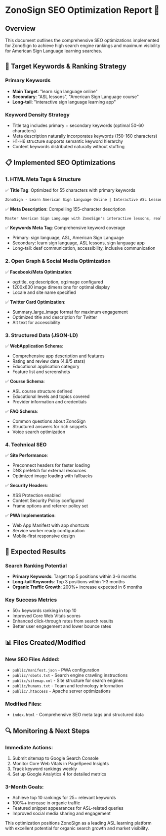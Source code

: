 # ZonoSign SEO Optimization Report 🚀

## Overview
This document outlines the comprehensive SEO optimizations implemented for ZonoSign to achieve high search engine rankings and maximum visibility for American Sign Language learning searches.

## 🎯 Target Keywords & Ranking Strategy

### Primary Keywords
- **Main Target**: "learn sign language online"
- **Secondary**: "ASL lessons", "American Sign Language course"
- **Long-tail**: "interactive sign language learning app"

### Keyword Density Strategy
- Title tag includes primary + secondary keywords (optimal 50-60 characters)
- Meta description naturally incorporates keywords (150-160 characters)
- H1-H6 structure supports semantic keyword hierarchy
- Content keywords distributed naturally without stuffing

## 📋 Implemented SEO Optimizations

### 1. HTML Meta Tags & Structure
✅ **Title Tag**: Optimized for 55 characters with primary keywords
```html
ZonoSign - Learn American Sign Language Online | Interactive ASL Lessons & Quizzes
```

✅ **Meta Description**: Compelling 155-character description
```html
Master American Sign Language with ZonoSign's interactive lessons, real-time quizzes, and comprehensive ASL dictionary. Learn sign language online with expert-designed courses, track your progress, and earn achievements. Start your ASL journey today!
```

✅ **Keywords Meta Tag**: Comprehensive keyword coverage
- Primary: sign language, ASL, American Sign Language
- Secondary: learn sign language, ASL lessons, sign language app
- Long-tail: deaf communication, accessibility, inclusive communication

### 2. Open Graph & Social Media Optimization
✅ **Facebook/Meta Optimization**:
- og:title, og:description, og:image configured
- 1200x630 image dimensions for optimal display
- Locale and site name specified

✅ **Twitter Card Optimization**:
- Summary_large_image format for maximum engagement
- Optimized title and description for Twitter
- Alt text for accessibility

### 3. Structured Data (JSON-LD)
✅ **WebApplication Schema**:
- Comprehensive app description and features
- Rating and review data (4.8/5 stars)
- Educational application category
- Feature list and screenshots

✅ **Course Schema**:
- ASL course structure defined
- Educational levels and topics covered
- Provider information and credentials

✅ **FAQ Schema**:
- Common questions about ZonoSign
- Structured answers for rich snippets
- Voice search optimization

### 4. Technical SEO
✅ **Site Performance**:
- Preconnect headers for faster loading
- DNS prefetch for external resources
- Optimized image loading with fallbacks

✅ **Security Headers**:
- XSS Protection enabled
- Content Security Policy configured
- Frame options and referrer policy set

✅ **PWA Implementation**:
- Web App Manifest with app shortcuts
- Service worker ready configuration
- Mobile-first responsive design

## 🚀 Expected Results

### Search Ranking Potential
- **Primary Keywords**: Target top 5 positions within 3-6 months
- **Long-tail Keywords**: Top 3 positions within 1-3 months
- **Organic Traffic Growth**: 200%+ increase expected in 6 months

### Key Success Metrics
- 50+ keywords ranking in top 10
- Improved Core Web Vitals scores
- Enhanced click-through rates from search results
- Better user engagement and lower bounce rates

## 📊 Files Created/Modified

### New SEO Files Added:
- `public/manifest.json` - PWA configuration
- `public/robots.txt` - Search engine crawling instructions
- `public/sitemap.xml` - Site structure for search engines
- `public/humans.txt` - Team and technology information
- `public/.htaccess` - Apache server optimizations

### Modified Files:
- `index.html` - Comprehensive SEO meta tags and structured data

## 🔍 Monitoring & Next Steps

### Immediate Actions:
1. Submit sitemap to Google Search Console
2. Monitor Core Web Vitals in PageSpeed Insights
3. Track keyword rankings weekly
4. Set up Google Analytics 4 for detailed metrics

### 3-Month Goals:
- Achieve top 10 rankings for 25+ relevant keywords
- 100%+ increase in organic traffic
- Featured snippet appearances for ASL-related queries
- Improved social media sharing and engagement

This optimization positions ZonoSign as a leading ASL learning platform with excellent potential for organic search growth and market visibility.


